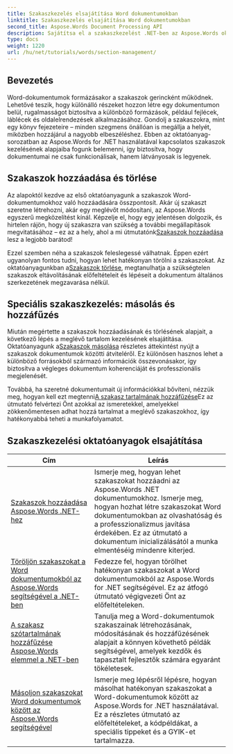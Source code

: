 ```yaml
---
title: Szakaszkezelés elsajátítása Word dokumentumokban
linktitle: Szakaszkezelés elsajátítása Word dokumentumokban
second_title: Aspose.Words Document Processing API
description: Sajátítsa el a szakaszkezelést .NET-ben az Aspose.Words oktatóanyagainkkal. Tanuljon meg zökkenőmentesen hozzáadni, törölni, másolni és hozzáfűzni szakaszokat a Word dokumentumokban.
type: docs
weight: 1220
url: /hu/net/tutorials/words/section-management/
---
```

## Bevezetés

Word-dokumentumok formázásakor a szakaszok gerincként működnek. Lehetővé teszik, hogy különálló részeket hozzon létre egy dokumentumon belül, rugalmasságot biztosítva a különböző formázások, például fejlécek, láblécek és oldalelrendezések alkalmazásához. Gondolj a szakaszokra, mint egy könyv fejezeteire – minden szegmens önállóan is megállja a helyét, miközben hozzájárul a nagyobb elbeszéléshez. Ebben az oktatóanyag-sorozatban az Aspose.Words for .NET használatával kapcsolatos szakaszok kezelésének alapjaiba fogunk belemenni, így biztosítva, hogy dokumentumai ne csak funkcionálisak, hanem látványosak is legyenek.

## Szakaszok hozzáadása és törlése

 Az alapoktól kezdve az első oktatóanyagunk a szakaszok Word-dokumentumokhoz való hozzáadására összpontosít. Akár új szakaszt szeretne létrehozni, akár egy meglévőt módosítani, az Aspose.Words egyszerű megközelítést kínál. Képzelje el, hogy egy jelentésen dolgozik, és hirtelen rájön, hogy új szakaszra van szükség a további megállapítások megvitatásához – ez az a hely, ahol a mi útmutatónk[Szakaszok hozzáadása](./adding-sections/) lesz a legjobb barátod! 

Ezzel szemben néha a szakaszok feleslegessé válhatnak. Éppen ezért ugyanolyan fontos tudni, hogyan lehet hatékonyan törölni a szakaszokat. Az oktatóanyagunkban a[Szakaszok törlése](./delete-sections-word-document/), megtanulhatja a szükségtelen szakaszok eltávolításának előfeltételeit és lépéseit a dokumentum általános szerkezetének megzavarása nélkül. 

## Speciális szakaszkezelés: másolás és hozzáfűzés

 Miután megértette a szakaszok hozzáadásának és törlésének alapjait, a következő lépés a meglévő tartalom kezelésének elsajátítása. Oktatóanyagunk a[Szakaszok másolása](./copy-sections-word-documents/) részletes áttekintést nyújt a szakaszok dokumentumok közötti átviteléről. Ez különösen hasznos lehet a különböző forrásokból származó információk összevonásakor, így biztosítva a végleges dokumentum koherenciáját és professzionális megjelenését. 

 Továbbá, ha szeretné dokumentumait új információkkal bővíteni, nézzük meg, hogyan kell ezt megtenni[A szakasz tartalmának hozzáfűzése](./append-section-word-content/)Ez az útmutató felvértezi Önt azokkal az ismeretekkel, amelyekkel zökkenőmentesen adhat hozzá tartalmat a meglévő szakaszokhoz, így hatékonyabbá teheti a munkafolyamatot.

 ## Szakaszkezelési oktatóanyagok elsajátítása
| Cím | Leírás |
| --- | --- |
| [Szakaszok hozzáadása Aspose.Words .NET-hez](./adding-sections/) | Ismerje meg, hogyan lehet szakaszokat hozzáadni az Aspose.Words .NET dokumentumokhoz. Ismerje meg, hogyan hozhat létre szakaszokat Word dokumentumokban az olvashatóság és a professzionalizmus javítása érdekében. Ez az útmutató a dokumentum inicializálásától a munka elmentéséig mindenre kiterjed. |
| [Töröljön szakaszokat a Word dokumentumokból az Aspose.Words segítségével a .NET-ben](./delete-sections-word-document/) | Fedezze fel, hogyan törölhet hatékonyan szakaszokat a Word dokumentumokból az Aspose.Words for .NET segítségével. Ez az átfogó útmutató végigvezeti Önt az előfeltételeken. |
| [A szakasz szótartalmának hozzáfűzése Aspose.Words elemmel a .NET-ben](./append-section-word-content/) | Tanulja meg a Word-dokumentumok szakaszainak létrehozásának, módosításának és hozzáfűzésének alapjait a könnyen követhető példák segítségével, amelyek kezdők és tapasztalt fejlesztők számára egyaránt tökéletesek. |
| [Másoljon szakaszokat Word dokumentumok között az Aspose.Words segítségével](./copy-sections-word-documents/) | Ismerje meg lépésről lépésre, hogyan másolhat hatékonyan szakaszokat a Word-dokumentumok között az Aspose.Words for .NET használatával. Ez a részletes útmutató az előfeltételeket, a kódpéldákat, a speciális tippeket és a GYIK-et tartalmazza. |